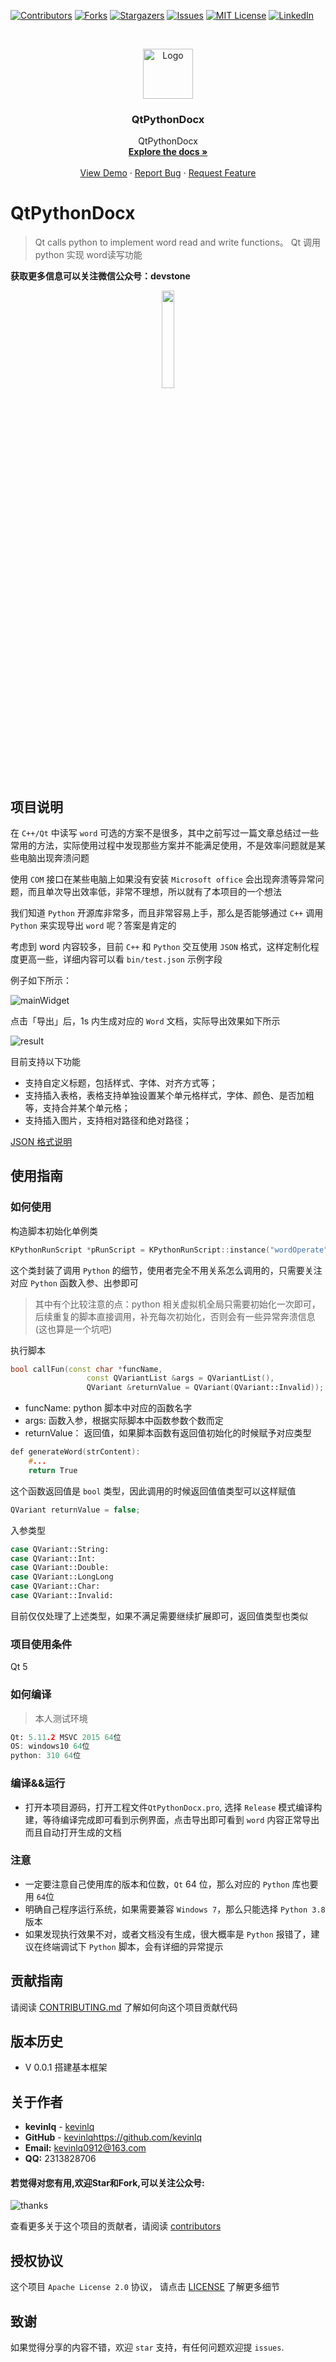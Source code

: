 <!-- PROJECT SHIELDS -->
<!--
*** I'm using markdown "reference style" links for readability.
*** Reference links are enclosed in brackets [ ] instead of parentheses ( ).
*** See the bottom of this document for the declaration of the reference variables
*** for contributors-url, forks-url, etc. This is an optional, concise syntax you may use.
*** https://www.markdownguide.org/basic-syntax/#reference-style-links
-->
[![Contributors][contributors-shield]][contributors-url]
[![Forks][forks-shield]][forks-url]
[![Stargazers][stars-shield]][stars-url]
[![Issues][issues-shield]][issues-url]
[![MIT License][license-shield]][license-url]
[![LinkedIn][linkedin-shield]][linkedin-url]



<!-- PROJECT LOGO -->
<br />
<p align="center">
  <a href="https://github.com/kevinlq/QtPythonDocx">
    <img src="images/logo.png" alt="Logo" width="80" height="80">
  </a>

  <h3 align="center">QtPythonDocx</h3>

  <p align="center">
    QtPythonDocx
    <br />
    <a href="https://github.com/kevinlq/QtPythonDocx"><strong>Explore the docs »</strong></a>
    <br />
    <br />
    <a href="https://github.com/kevinlq/QtPythonDocx">View Demo</a>
    ·
    <a href="https://github.com/kevinlq/QtPythonDocx/issues">Report Bug</a>
    ·
    <a href="https://github.com/kevinlq/QtPythonDocx/issues">Request Feature</a>
  </p>
</p>

# QtPythonDocx

> Qt calls python to implement word read and write functions。 Qt 调用 python 实现 word读写功能

**获取更多信息可以关注微信公众号：devstone**

<div align=center>
<img src="https://gitee.com/devstone/imageBed/raw/master/code/qrcode_for_devstone.png" width=20% height=20%/>

<div align=left>

## 项目说明

在 `C++/Qt` 中读写 `word` 可选的方案不是很多，其中之前写过一篇文章总结过一些常用的方法，实际使用过程中发现那些方案并不能满足使用，不是效率问题就是某些电脑出现奔溃问题

使用 `COM` 接口在某些电脑上如果没有安装 `Microsoft office` 会出现奔溃等异常问题，而且单次导出效率低，非常不理想，所以就有了本项目的一个想法

我们知道 `Python` 开源库非常多，而且非常容易上手，那么是否能够通过 `C++` 调用 `Python` 来实现导出 `word` 呢？答案是肯定的

考虑到 word 内容较多，目前 `C++` 和 `Python` 交互使用 `JSON` 格式，这样定制化程度更高一些，详细内容可以看 `bin/test.json` 示例字段

例子如下所示：

![mainWidget](/images/mainWidget.png)

点击「导出」后，1s 内生成对应的 `Word` 文档，实际导出效果如下所示

![result](/images/word_result2.png)

目前支持以下功能

- 支持自定义标题，包括样式、字体、对齐方式等；
- 支持插入表格，表格支持单独设置某个单元格样式，字体、颜色、是否加粗等，支持合并某个单元格；
- 支持插入图片，支持相对路径和绝对路径；

[JSON 格式说明](./doc/Json_Format.md)

## 使用指南

### 如何使用

构造脚本初始化单例类
```C++
KPythonRunScript *pRunScript = KPythonRunScript::instance("wordOperate");
```

这个类封装了调用 `Python` 的细节，使用者完全不用关系怎么调用的，只需要关注对应 `Python` 函数入参、出参即可

> 其中有个比较注意的点：python 相关虚拟机全局只需要初始化一次即可，后续重复的脚本直接调用，补充每次初始化，否则会有一些异常奔溃信息(这也算是一个坑吧)

执行脚本

```C++
bool callFun(const char *funcName,
                 const QVariantList &args = QVariantList(),
                 QVariant &returnValue = QVariant(QVariant::Invalid));
```

- funcName: python 脚本中对应的函数名字
- args: 函数入参，根据实际脚本中函数参数个数而定
- returnValue： 返回值，如果脚本函数有返回值初始化的时候赋予对应类型

```C++
def generateWord(strContent):
    #...
    return True
```
这个函数返回值是 `bool` 类型，因此调用的时候返回值值类型可以这样赋值

```C++
QVariant returnValue = false;
```

入参类型

```C++
case QVariant::String:
case QVariant::Int:    
case QVariant::Double: 
case QVariant::LongLong
case QVariant::Char:   
case QVariant::Invalid:
```

目前仅仅处理了上述类型，如果不满足需要继续扩展即可，返回值类型也类似

### 项目使用条件

Qt 5

### 如何编译

> 本人测试环境 

```C++
Qt: 5.11.2 MSVC 2015 64位  
OS: windows10 64位    
python: 310 64位  
```

### 编译&&运行

* 打开本项目源码，打开工程文件`QtPythonDocx.pro`, 选择 `Release` 模式编译构建，等待编译完成即可看到示例界面，点击导出即可看到 `word` 内容正常导出而且自动打开生成的文档

### 注意

- 一定要注意自己使用库的版本和位数，`Qt` 64 位，那么对应的 `Python` 库也要用 `64`位
- 明确自己程序运行系统，如果需要兼容 `Windows 7`，那么只能选择 `Python 3.8`版本
- 如果发现执行效果不对，或者文档没有生成，很大概率是 `Python` 报错了，建议在终端调试下 `Python` 脚本，会有详细的异常提示


## 贡献指南

请阅读 [CONTRIBUTING.md](#) 了解如何向这个项目贡献代码

## 版本历史

* V 0.0.1 搭建基本框架


## 关于作者

- **kevinlq**  - [kevinlq](http://kevinlq.com/)
- **GitHub**  - [kevinlq](https://github.com/kevinlq)https://github.com/kevinlq 
- **Email:** kevinlq0912@163.com
- **QQ:** 2313828706

#### <i class="fa fa-eye"></i> 若觉得对您有用,欢迎Star和Fork,可以关注公众号:

![thanks](/images/qrcode_for_devstone.png)


查看更多关于这个项目的贡献者，请阅读 [contributors](#)

## 授权协议


这个项目 `Apache License 2.0` 协议， 请点击 [LICENSE](LICENSE) 了解更多细节

## 致谢

如果觉得分享的内容不错，欢迎 `star` 支持，有任何问题欢迎提 `issues`.


<!-- MARKDOWN LINKS & IMAGES -->
<!-- https://www.markdownguide.org/basic-syntax/#reference-style-links -->
[contributors-shield]: https://img.shields.io/github/contributors/kevinlq/QtPythonDocx.svg?style=for-the-badge
[contributors-url]: https://github.com/kevinlq/QtPythonDocx/graphs/contributors
[forks-shield]: https://img.shields.io/github/forks/kevinlq/QtPythonDocx.svg?style=for-the-badge
[forks-url]: https://github.com/kevinlq/QtPythonDocx/network/members
[stars-shield]: https://img.shields.io/github/stars/kevinlq/QtPythonDocx.svg?style=for-the-badge
[stars-url]: https://github.com/kevinlq/QtPythonDocx/stargazers
[issues-shield]: https://img.shields.io/github/issues/kevinlq/QtPythonDocx.svg?style=for-the-badge
[issues-url]: https://github.com/kevinlq/QtPythonDocx/issues
[license-shield]: https://img.shields.io/github/license/kevinlq/QtPythonDocx.svg?style=for-the-badge
[license-url]: https://github.com/kevinlq/QtPythonDocx/blob/master/LICENSE.txt
[linkedin-shield]: https://img.shields.io/badge/-LinkedIn-black.svg?style=for-the-badge&logo=linkedin&colorB=555
[linkedin-url]: https://linkedin.com/in/kevinlq


